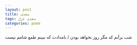 ```yaml
---
layout: post
title: سعدی
tags: سعدی غزل
categories: poem
---
```


شب برآنم که مگر روز نخواهد بودن / بامدادت که نبینم طمع شامم نیست
